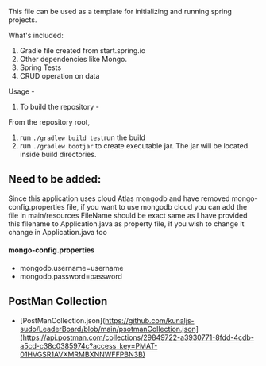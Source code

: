 This file can be used as a template for initializing and running spring projects.

What's included: 
1. Gradle file created from start.spring.io
2. Other dependencies like Mongo.
3. Spring Tests
4. CRUD operation on data

Usage - 

1. To build the repository - 

From the repository root, 

1. run `./gradlew build test`run the build
2. run `./gradlew bootjar` to create executable jar. The jar will be located inside build directories.

## Need to be added:
Since this application uses cloud Atlas mongodb and have removed mongo-config.properties file, if you want to use mongodb cloud you can add the file in main/resources
FileName should be exact same as I have provided this filename to Application.java as property file, if you wish to change it change in Application.java too
#### mongo-config.properties
- mongodb.username=username
- mongodb.password=password

## PostMan Collection
- [PostManCollection.json](https://github.com/kunaljs-sudo/LeaderBoard/blob/main/psotmanCollection.json](https://api.postman.com/collections/29849722-a3930771-8fdd-4cdb-a5cd-c38c0385974c?access_key=PMAT-01HVGSR1AVXMRMBXNNWFFPBN3B)

